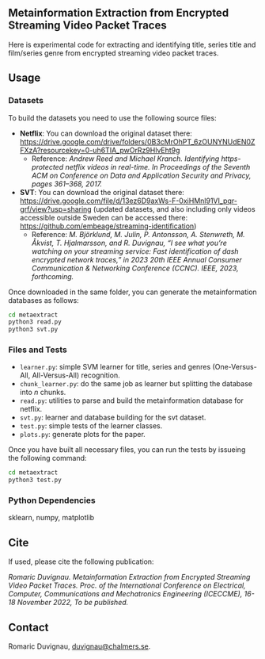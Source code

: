 ## Metainformation Extraction from Encrypted Streaming Video Packet Traces

Here is experimental code for extracting and identifying title, series title and film/series genre from encrypted streaming video packet traces.

## Usage

### Datasets

To build the datasets you need to use the following source files:
* **Netflix**: You can download the original dataset there: https://drive.google.com/drive/folders/0B3cMrOhPT_6zOUNYNUdEN0ZFXzA?resourcekey=0-uh6TIA_pwOrRz9HlvEht9g
  - Reference: _Andrew Reed and Michael Kranch. Identifying https-protected netflix
videos in real-time. In Proceedings of the Seventh ACM on Conference
on Data and Application Security and Privacy, pages 361–368, 2017._
* **SVT**: You can download the original dataset there: https://drive.google.com/file/d/13ez6D9axWs-F-0xiHMnl91VI_pqr-grf/view?usp=sharing (updated datasets, and also including only videos accessible outside Sweden can be accessed there: https://github.com/embeage/streaming-identification)
  - Reference: _M. Björklund, M. Julin, P. Antonsson, A. Stenwreth, M. Åkvist, T. Hjalmarsson, and R. Duvignau, “I see what you’re watching on your streaming service: Fast identification of dash encrypted network traces,” in 2023 20th IEEE Annual Consumer Communication & Networking Conference (CCNC). IEEE, 2023, forthcoming._

Once downloaded in the same folder, you can generate the metainformation databases as follows:
```sh
cd metaextract
python3 read.py
python3 svt.py
```

### Files and Tests

* `learner.py`: simple SVM learner for title, series and genres (One-Versus-All, All-Versus-All) recognition.
* `chunk_learner.py`: do the same job as learner but splitting the database into *n* chunks.
* `read.py`: utilities to parse and build the metainformation database for netflix.
* `svt.py`: learner and database building for the svt dataset.
* `test.py`: simple tests of the learner classes.
* `plots.py`: generate plots for the paper.

Once you have built all necessary files, you can run the tests by issueing the following command:
```sh
cd metaextract
python3 test.py
```
   
### Python Dependencies

sklearn, numpy, matplotlib

## Cite

If used, please cite the following publication:

_Romaric Duvignau. Metainformation Extraction from Encrypted Streaming Video Packet Traces. Proc. of the International Conference on Electrical, Computer, Communications and Mechatronics Engineering (ICECCME), 16-18 November 2022, To be published._

## Contact

Romaric Duvignau, duvignau@chalmers.se.
